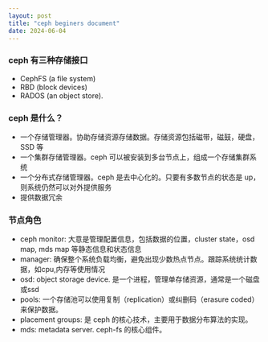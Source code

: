 ```yaml
---
layout: post  
title: "ceph beginers document"
date: 2024-06-04
---       
```


### ceph 有三种存储接口
 - CephFS (a file system)
 - RBD (block devices)
 - RADOS (an object store).

### ceph 是什么？
 - 一个存储管理器。协助存储资源存储数据。存储资源包括磁带，磁鼓，硬盘，SSD 等
 - 一个集群存储管理器。ceph 可以被安装到多台节点上，组成一个存储集群系统
 - 一个分布式存储管理器。ceph 是去中心化的。只要有多数节点的状态是 up，则系统仍然可以对外提供服务
 - 提供数据冗余

### 节点角色
 - ceph monitor: 大意是管理配置信息，包括数据的位置，cluster state，osd map, mds map 等静态信息和状态信息
 - manager: 确保整个系统负载均衡，避免出现少数热点节点。跟踪系统统计数据，如cpu,内存等使用情况
 - osd: object storage device. 是一个进程，管理单存储资源，通常是一个磁盘或ssd
 - pools: 一个存储池可以使用复制（replication）或纠删码（erasure coded）来保护数据。
 - placement groups: 是 ceph 的核心技术，主要用于数据分布算法的实现。
 - mds: metadata server. ceph-fs 的核心组件。
